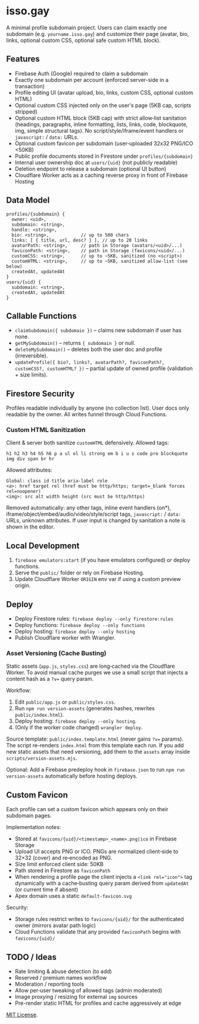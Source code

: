 # isso.gay

A minimal profile subdomain project. Users can claim exactly one subdomain (e.g. `yourname.isso.gay`) and customize their page (avatar, bio, links, optional custom CSS, optional safe custom HTML block).

## Features

- Firebase Auth (Google) required to claim a subdomain
- Exactly one subdomain per account (enforced server-side in a transaction)
- Profile editing UI (avatar upload, bio, links, custom CSS, optional custom HTML)
- Optional custom CSS injected only on the user's page (5KB cap, scripts stripped)
- Optional custom HTML block (5KB cap) with strict allow‑list sanitation (headings, paragraphs, inline formatting, lists, links, code, blockquote, img, simple structural tags). No script/style/iframe/event handlers or `javascript:` / `data:` URLs.
- Optional custom favicon per subdomain (user‑uploaded 32x32 PNG/ICO <50KB)
- Public profile documents stored in Firestore under `profiles/{subdomain}`
- Internal user ownership doc at `users/{uid}` (not publicly readable)
- Deletion endpoint to release a subdomain (optional UI button)
- Cloudflare Worker acts as a caching reverse proxy in front of Firebase Hosting

## Data Model

```
profiles/{subdomain} {
  owner: <uid>,
  subdomain: <string>,
  handle: <string>,
  bio: <string>,            // up to 500 chars
  links: [ { title, url, desc? } ], // up to 20 links
  avatarPath: <string>,     // path in Storage (avatars/<uid>/...)
  faviconPath: <string>,    // path in Storage (favicons/<uid>/...)
  customCSS: <string>,      // up to ~5KB, sanitized (no <script>)
  customHTML: <string>,     // up to ~5KB, sanitized allow‑list (see below)
  createdAt, updatedAt
}
users/{uid} {
  subdomain: <string>,
  createdAt, updatedAt
}
```

## Callable Functions

- `claimSubdomain({ subdomain })` – claims new subdomain if user has none.
- `getMySubdomain()` – returns `{ subdomain }` or null.
- `deleteMySubdomain()` – deletes both the user doc and profile (irreversible).
- `updateProfile({ bio?, links?, avatarPath?, faviconPath?, customCSS?, customHTML? })` – partial update of owned profile (validation + size limits).

## Firestore Security

Profiles readable individually by anyone (no collection list). User docs only readable by the owner. All writes funnel through Cloud Functions.

### Custom HTML Sanitization

Client & server both sanitize `customHTML` defensively. Allowed tags:

```
h1 h2 h3 h4 h5 h6 p a ul ol li strong em b i u s code pre blockquote img div span br hr
```

Allowed attributes:

```
Global: class id title aria-label role
<a>: href target rel (href must be http/https; target=_blank forces rel=noopener)
<img>: src alt width height (src must be http/https)
```

Removed automatically: any other tags, inline event handlers (on\*), iframe/object/embed/audio/video/style/script tags, `javascript:` / `data:` URLs, unknown attributes. If user input is changed by sanitation a note is shown in the editor.

## Local Development

1. `firebase emulators:start` (if you have emulators configured) or deploy functions.
2. Serve the `public/` folder or rely on Firebase Hosting.
3. Update Cloudflare Worker `ORIGIN` env var if using a custom preview origin.

## Deploy

- Deploy Firestore rules: `firebase deploy --only firestore:rules`
- Deploy functions: `firebase deploy --only functions`
- Deploy hosting: `firebase deploy --only hosting`
- Publish Cloudflare worker with Wrangler.

### Asset Versioning (Cache Busting)

Static assets (`app.js`, `styles.css`) are long‑cached via the Cloudflare Worker. To avoid manual cache purges we use a small script that injects a content hash as a `?v=` query param.

Workflow:

1. Edit `public/app.js` or `public/styles.css`.
2. Run `npm run version-assets` (generates hashes, rewrites `public/index.html`).
3. Deploy hosting: `firebase deploy --only hosting`.
4. (Only if the worker code changed) `wrangler deploy`.

Source template: `public/index.template.html` (never gains `?v=` params). The script re-renders `index.html` from this template each run. If you add new static assets that need versioning, add them to the `assets` array inside `scripts/version-assets.mjs`.

Optional: Add a Firebase predeploy hook in `firebase.json` to run `npm run version-assets` automatically before hosting deploys.

## Custom Favicon

Each profile can set a custom favicon which appears only on their subdomain pages.

Implementation notes:

- Stored at `favicons/{uid}/<timestamp>_<name>.png|ico` in Firebase Storage
- Upload UI accepts PNG or ICO. PNGs are normalized client‑side to 32×32 (cover) and re‑encoded as PNG.
- Size limit enforced client side: 50KB
- Path stored in Firestore as `faviconPath`
- When rendering a profile page the client injects a `<link rel="icon">` tag dynamically with a cache‑busting query param derived from `updatedAt` (or current time if absent)
- Apex domain uses a static `default-favicon.svg`

Security:

- Storage rules restrict writes to `favicons/{uid}/` for the authenticated owner (mirrors avatar path logic)
- Cloud Functions validate that any provided `faviconPath` begins with `favicons/{uid}/`

## TODO / Ideas

- Rate limiting & abuse detection (to add)
- Reserved / premium names workflow
- Moderation / reporting tools
- Allow per‑user tweaking of allowed tags (admin moderated)
- Image proxying / resizing for external `img` sources
- Pre-render static HTML for profiles and cache aggressively at edge

[MIT License](LICENSE).

